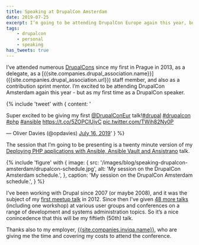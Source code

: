 ```yaml
---
title: Speaking at DrupalCon Amsterdam
date: 2019-07-25
excerpt: I’m going to be attending DrupalCon Europe again this year, but for the first time as a speaker.
tags:
    - drupalcon
    - personal
    - speaking
has_tweets: true
---
```


<p class="lead" markdown="1">I’ve attended numerous <a href="http://drupalcon.net">DrupalCons</a> since my first in Prague in 2013, as a delegate, as a [{{site.companies.drupal_association.name}}]({{site.companies.drupal_association.url}}) staff member, and also as a contribution sprint mentor. I’m excited to be attending DrupalCon Amsterdam again this year - but as my first time as a DrupalCon speaker.</p>

{% include 'tweet' with {
    content: '<p lang="en" dir="ltr">Super excited to be giving my first <a href="https://twitter.com/DrupalConEur?ref_src=twsrc%5Etfw">@DrupalConEur</a> talk!<a href="https://twitter.com/hashtag/drupal?src=hash&amp;ref_src=twsrc%5Etfw">#drupal</a> <a href="https://twitter.com/hashtag/drupalcon?src=hash&amp;ref_src=twsrc%5Etfw">#drupalcon</a> <a href="https://twitter.com/hashtag/php?src=hash&amp;ref_src=twsrc%5Etfw">#php</a> <a href="https://twitter.com/hashtag/ansible?src=hash&amp;ref_src=twsrc%5Etfw">#ansible</a> <a href="https://t.co/5ZOPClUjvC">https://t.co/5ZOPClUjvC</a> <a href="https://t.co/TWih82Ny0P">pic.twitter.com/TWih82Ny0P</a></p>&mdash; Oliver Davies (@opdavies) <a href="https://twitter.com/opdavies/status/1151241347225071618?ref_src=twsrc%5Etfw">July 16, 2019</a>'
} %}

The session that I’m going to be presenting is a twenty minute version of my
[Deploying PHP applications with Ansible, Ansible Vault and Ansistrano](/talks/deploying-php-ansible-ansistrano)
talk.

{% include 'figure' with {
    image: {
        src: '/images/blog/speaking-drupalcon-amsterdam/drupalcon-schedule.jpg',
        alt: 'My session on the DrupalCon Amsterdam schedule.',
    },
    caption: 'My session on the DrupalCon Amsterdam schedule.',
} %}

I’ve been working with Drupal since 2007 (or maybe 2008), and it was the subject
of my [first meetup talk](/talks/so-what-is-this-drupal-thing) in 2012. Since
then I’ve given <a href="{{ site.menus.main.talks.href }}">48 more talks</a>
(including one workshop) at various user groups and conferences on a range of
development and systems administration topics. So it’s a nice conincedence that
this will be my fiftieth (50th) talk.

Thanks also to my employer,
[{{site.companies.inviqa.name}}]({{site.companies.inviqa.url}}), who are giving
me the time and covering my costs to attend the conference.
